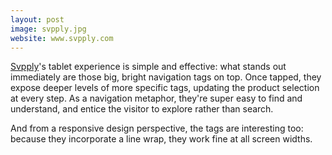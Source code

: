 ```yaml
---
layout: post
image: svpply.jpg
website: www.svpply.com
---
```

[Svpply](http://www.supply.com/)'s tablet experience is simple and effective: what stands out immediately are those big, bright navigation tags on top. Once tapped, they expose deeper levels of more specific tags, updating the product selection at every step. As a navigation metaphor, they're super easy to find and understand, and entice the visitor to explore rather than search.

And from a responsive design perspective, the tags are interesting too: because they incorporate a line wrap, they work fine at all screen widths.

